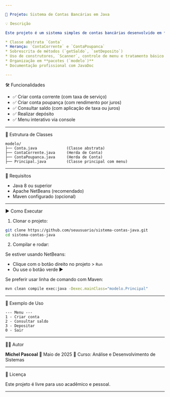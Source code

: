 ```yaml
---

📘 Projeto: Sistema de Contas Bancárias em Java

💡 Descrição

Este projeto é um sistema simples de contas bancárias desenvolvido em **Java** com uso de **POO (Programação Orientada a Objetos)**, incluindo:

* Classe abstrata `Conta`
* Herança: `ContaCorrente` e `ContaPoupanca`
* Sobrescrita de métodos (`getSaldo`, `setDeposito`)
* Uso de construtores, `Scanner`, controle de menu e tratamento básico de entrada
* Organização em **pacotes (`modelo`)**
* Documentação profissional com JavaDoc

---
```


🛠️ Funcionalidades

* ✅ Criar conta corrente (com taxa de serviço)
* ✅ Criar conta poupança (com rendimento por juros)
* ✅ Consultar saldo (com aplicação de taxa ou juros)
* ✅ Realizar depósito
* ✅ Menu interativo via console

---

🧱 Estrutura de Classes

```
modelo/
├── Conta.java             (Classe abstrata)
├── ContaCorrente.java     (Herda de Conta)
├── ContaPoupanca.java     (Herda de Conta)
├── Principal.java         (Classe principal com menu)
```

---

📌 Requisitos

* Java 8 ou superior
* Apache NetBeans (recomendado)
* Maven configurado (opcional)

---

▶️ Como Executar

1. Clonar o projeto:

```bash
git clone https://github.com/seuusuario/sistema-contas-java.git
cd sistema-contas-java
```

2. Compilar e rodar:

Se estiver usando NetBeans:

* Clique com o botão direito no projeto > `Run`
* Ou use o botão verde ▶️

Se preferir usar linha de comando com Maven:

```bash
mvn clean compile exec:java -Dexec.mainClass="modelo.Principal"
```

---

📂 Exemplo de Uso

```
--- Menu ---
1 - Criar conta
2 - Consultar saldo
3 - Depositar
0 - Sair
```

---

🧑‍💻 Autor

**Michel Pascoal**
📅 Maio de 2025
📘 Curso: Análise e Desenvolvimento de Sistemas

---

📄 Licença

Este projeto é livre para uso acadêmico e pessoal.

---
